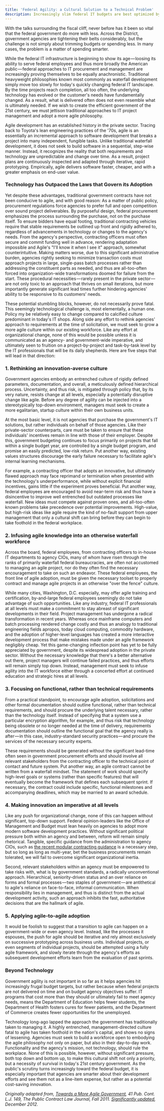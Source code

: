 ```yaml
---
title: 'Federal Agility: a Cultural Solution to a Technical Problem'
description: Increasingly slim federal IT budgets are best optimized by a concerted effort at realigning organization values around more agile approaches to software development
---
```


With the talks surrounding the fiscal cliff, never before has it been so vital that the federal government do more with less. Across the District, government agencies are tightening their belts considerably, but the challenge is not simply about trimming budgets or spending less. In many cases, the problem is a matter of spending smarter.

While the federal IT infrastructure is beginning to show its age — loosing its ability to serve federal employees and thus more broadly the American public — federal approaches to IT procurement and management are increasingly proving themselves to be equally anachronistic. Traditional heavyweight philosophies known most commonly as waterfall development simply move too slowly for today's quickly changing federal IT landscape. By the time projects reach completion, all too often, the underlying technology has evolved or the customer's needs have fundamentally changed. As a result, what is delivered often does not even resemble what is ultimately needed. If we wish to create the efficient government of the 21st century, we must jettison traditional approaches to IT project management and adopt a more agile philosophy.

Agile development has an established history in the private sector. Tracing back to Toyota's lean engineering practices of the '70s, agile is an essentially an incremental approach to software development that breaks a project into many independent, fungible tasks. Unlike traditional waterfall development, it does not seek to build software in a sequential, step-wise manner. Instead, it recognizes the reality that both requirements and technology are unpredictable and change over time. As a result, project plans are continuously inspected and adapted through iterative, rapid prototyping. Empirically, agile delivers software faster, cheaper, and with a greater emphasis on end-user value. 

### Technology has Outpaced the Laws that Govern its Adoption

Yet despite these advantages, traditional government contracts have not been conducive to agile, and with good reason: As a matter of public policy, procurement regulations force agencies to prefer full and open competition over sound project deliverables. By purposeful design, federal procurement emphasizes the process surrounding the purchase, not on the purchase itself. To ensure bidders have equal footing, traditional contracting vehicles require that stable requirements be outlined up front and rigidly adhered to, regardless of advancements in technology or changes to the agency's needs. From the agency's perspective, contracting officers must often secure and commit funding well in advance, rendering adaptation impossible and Agile's "I'll know it when I see it" approach, somewhat counterintuitive. Making matters worse, due to this significant administrative burden, agencies rightly seeking to minimize transaction costs must approach projects in large, single-pass batch processes rather than addressing the constituent parts as needed, and thus are all-too-often forced into organization-wide transformations doomed for failure from the start. These procedural necessities — rarely present in the private sector — are not only toxic to an approach that thrives on small iterations, but more importantly generate significant lead times further hindering agencies' ability to be responsive to its customers' needs.

These potential stumbling blocks, however, do not necessarily prove fatal. This seemingly technological challenge is, most elementally, a human one. Policy my be relatively easy to change compared to calcified culture predominant in today's IT shops. Along side any effort to rethink agencies' approach to requirements at the time of solicitation, we must seek to grow a more agile culture within our existing workforce. Like any effort at organizational change, none of this would be possible unless it is communicated as an agency- and government-wide imperative, and ultimately seen to fruition on a project-by-project and task-by-task level by the IT professionals that will be its daily shepherds. Here are five steps that will lead in that direction:

### 1. Rethinking an innovation-averse culture

Government agencies embody an entrenched culture of rigidly defined parameters, documentation, and overall, a meticulously defined hierarchical process. Uncertainty, and thus risk, is mitigated through policy that, by its very nature, resists change at all levels, especially a potentially disruptive change like agile. Before any degree of agility can be injected into a stereotypically top-down environment, managers must seek to create a more egalitarian, startup culture within their own business units.

At the most basic level, it is not agencies that purchase the government's IT solutions, but rather individuals on behalf of those agencies. Like their private-sector counterparts, care must be taken to ensure that these individuals' incentives remain in line with those of their employer. Despite this, government budgeting continues to focus primarily on projects that fall within a single budget year, are controlled by a single budget program, and promise an easily predicted, low-risk return. Put another way, existing values structures discourage the early failure necessary to facilitate agile's internal learning mechanisms.

For example, a contracting officer that adopts an innovative, but ultimately flawed approach may face reprimand or termination when presented with the technology's underperformance, while without explicit financial incentives, gains little if the experiment proves beneficial. Put another way, federal employees are encouraged to avoid near-term risk and thus have a disincentive to improve well entrenched but outdated processes like waterfall. New ideas must compete against proven ones, and all-too-often known problems take precedence over potential improvements. High-value, but high-risk ideas like agile require the kind of no-fault support from upper management that only a cultural shift can bring before they can begin to take foothold in the federal workplace.

### 2. Infusing agile knowledge into an otherwise waterfall workforce

Across the board, federal employees, from contracting officers to in-house IT departments to agency CIOs, many of whom have risen through the ranks of primarily waterfall federal bureaucracies, are often not accustomed to managing an agile project, nor do they often find the necessary encouragement to take on such an endeavor. These federal employees, the front line of agile adoption, must be given the necessary toolset to properly contract and manage agile projects in an otherwise "over the fence" culture.

While many cities, Washington, D.C. especially, may offer agile training and certification, by-and-large federal employees seemingly do not take advantage of such opportunities. Like any industry, federal IT professionals at all levels must make a commitment to stay abreast of significant developments in their field. Project management has undergone a radical transformation in recent years. Whereas once mainframe computers and batch processing rendered change costly and thus an analogy to traditional engineering fields apropos, today cloud computing, commodity hardware, and the adoption of higher-level languages has created a more interactive development process that make mistakes made under an agile framework negligibly cheap. Yet this game-changing inflection point has yet to be fully appreciated by government, despite its widespread adoption in the private sector. Without the necessary knowledge that there's a better alternative out there, project managers will continue failed practices, and thus efforts will remain simply top down. Instead, management must seek to infuse agility into the IT workforce either through a concerted effort at continued education and strategic hires at all levels.

### 3. Focusing on functional, rather than technical requirements

From a practical standpoint, to encourage agile adoption, solicitations and other formal documentation should outline functional, rather than technical requirements, and should procure the underlying talent necessary, rather than the technology itself. Instead of specifying that a system use a particular encryption algorithm, for example, and thus risk that technology being obsolete or no longer needed at the time of delivery, requirements documentation should outline the functional goal that the agency really is after — in this case, industry-standard security practices — and procure the services of the necessary security experts.

These requirements should be generated without the significant lead-time often seen in government procurement efforts and should involve all relevant stakeholders from the contracting officer to the technical point of contact and future system. Put another way, an agile contract cannot be written from a waterfall mindset. The statement of work should specify high-level goals or systems (rather than specific features) that will eventually become the framework that defines each subsequent sprint. If necessary, the contract could include specific, functional milestones and accompanying deadlines, which may be married to an award schedule.

### 4. Making innovation an imperative at all levels

Like any push for organizational change, none of this can happen without significant, top-down support. Federal opinion-leaders like the Office of Management and Budget must lean heavily on agencies to adopt more modern software development practices. Without significant political pressure both within an agency and between, reform will remain simply rhetorical. Tangible, specific guidance from the administration to agency CIOs, such as [the recent modular contracting guidance](http://www.whitehouse.gov/sites/default/files/omb/procurement/guidance/modular-approaches-for-information-technology.pdf) is a necessary step, but so long as long as multi-year, bet the business procurements remain tolerated, we will fail to overcome significant organizational inertia.

Second, relevant stakeholders within an agency must be empowered to take risks with, what is by government standards, a radically unconventional approach. Hierarchical, seniority-driven status and an over reliance on forms and formal processes — two staples of government — are antithetical to agile's reliance on face-to-face, informal communication. When responsibility lies in management, and thus is distinct from the actual development activity, such an approach inhibits the fast, authoritative decisions that are the hallmark of agile.

### 5. Applying agile-to-agile adoption

It would be foolish to suggest that a transition to agile can happen on a government-wide or even agency level. Instead, like the processes it espouses, the push for agile should be iterative and rely almost exclusively on successive prototyping across business units. Individual projects, or even segments of individual projects, should be attempted using a fully agile framework, and slowly iterate through the agency's efforts as subsequent development efforts learn from the evaluation of past sprints.

### Beyond Technology

Government agility is not important in so far as it helps agencies hit increasingly frugal budget targets, but rather because when federal projects are not delivered on time and on budget agency objectives suffer. IT programs that cost more than they should or ultimately fail to meet agency needs, means the Department of Education helps fewer students, the Department of Health fosters cures for fewer patients, and the Department of Commerce creates fewer opportunities for the unemployed.

Technology long-ago lapped the approach the government has traditionally taken to managing it. A highly entrenched, management-directed culture fatal to agile has taken foothold in the nation's capital, and shows no signs of lessening. Agencies must seek to build a workforce open to embodying the agile philosophy not only on paper, but also in their day-to-day work. Functionality and the agency's mission, not technology, should rule the workplace. None of this is possible, however, without significant pressure, both top down and bottom up, to make this cultural shift not only a priority, but a necessity of survival in today's 21st century government. As the public's scrutiny turns increasingly toward the federal budget, it is especially important that agencies are smarter about their development efforts and see them not as a line-item expense, but rather as a potential cost-saving innovation.

*Originally adapted from, [Towards a More Agile Government](//ben.balter.com/2011/11/29/towards-a-more-agile-government/), 41 Pub. Cont. L.J. 149, The Public Contract Law Journal, Fall 2011. [Significantly updated](https://github.com/benbalter/benbalter.github.com/commit/b6f7f7a623c5cca51b0c5fa8bc16aa758e0ee4ab), December 2012.*
